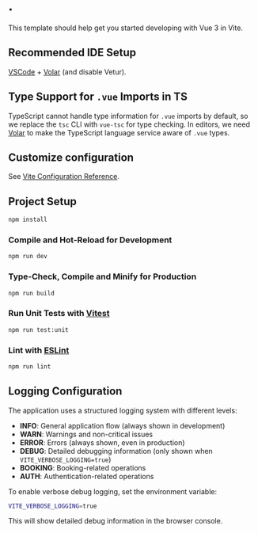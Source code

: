 # .

This template should help get you started developing with Vue 3 in Vite.

## Recommended IDE Setup

[VSCode](https://code.visualstudio.com/) + [Volar](https://marketplace.visualstudio.com/items?itemName=Vue.volar) (and disable Vetur).

## Type Support for `.vue` Imports in TS

TypeScript cannot handle type information for `.vue` imports by default, so we replace the `tsc` CLI with `vue-tsc` for type checking. In editors, we need [Volar](https://marketplace.visualstudio.com/items?itemName=Vue.volar) to make the TypeScript language service aware of `.vue` types.

## Customize configuration

See [Vite Configuration Reference](https://vite.dev/config/).

## Project Setup

```sh
npm install
```

### Compile and Hot-Reload for Development

```sh
npm run dev
```

### Type-Check, Compile and Minify for Production

```sh
npm run build
```

### Run Unit Tests with [Vitest](https://vitest.dev/)

```sh
npm run test:unit
```

### Lint with [ESLint](https://eslint.org/)

```sh
npm run lint
```

## Logging Configuration

The application uses a structured logging system with different levels:

- **INFO**: General application flow (always shown in development)
- **WARN**: Warnings and non-critical issues
- **ERROR**: Errors (always shown, even in production)
- **DEBUG**: Detailed debugging information (only shown when `VITE_VERBOSE_LOGGING=true`)
- **BOOKING**: Booking-related operations
- **AUTH**: Authentication-related operations

To enable verbose debug logging, set the environment variable:
```bash
VITE_VERBOSE_LOGGING=true
```

This will show detailed debug information in the browser console.
